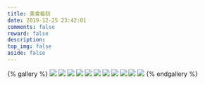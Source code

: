 ```yaml
---
title: 美食每刻
date: 2019-12-25 23:42:01
comments: false
reward: false
description: 
top_img: false
aside: false
---
```

{% gallery %}
![](https://pcsdata.baidu.com/thumbnail/8d5c30d02g3242c516fd9fc232c211b2?fid=3864381957-16051585-1088749285919102&rt=pr&sign=FDTAER-yUdy3dSFZ0SVxtzShv1zcMqd-CifzsItpgihFkylBpEvW2N62uGc%3D&expires=2h&chkv=0&chkbd=0&chkpc=&dp-logid=1082022242&dp-callid=0&time=1622304000&size=c1600_u1600&quality=100&vuk=-&ft=video)
![](https://pcsdata.baidu.com/thumbnail/b0c944064r9651fe4ecf5d0e371969df?fid=3864381957-16051585-33700507259756&rt=pr&sign=FDTAER-yUdy3dSFZ0SVxtzShv1zcMqd-MHi8QRKW%2FlCYLtAQoPDXREDjYco%3D&expires=2h&chkv=0&chkbd=0&chkpc=&dp-logid=1082022242&dp-callid=0&time=1622304000&size=c1600_u1600&quality=100&vuk=-&ft=video)
![](https://pcsdata.baidu.com/thumbnail/675da4958mef5463c6a19861400fa131?fid=3864381957-16051585-1057893436575057&rt=pr&sign=FDTAER-yUdy3dSFZ0SVxtzShv1zcMqd-2d%2Bpbc9V9mpiu5gwbtwMU1v48Pw%3D&expires=2h&chkv=0&chkbd=0&chkpc=&dp-logid=1082022242&dp-callid=0&time=1622304000&size=c1600_u1600&quality=100&vuk=-&ft=video)
![](https://pcsdata.baidu.com/thumbnail/e571c3b05ub4c0129130e2244d2bfb30?fid=3864381957-16051585-47044638559378&rt=pr&sign=FDTAER-yUdy3dSFZ0SVxtzShv1zcMqd-iB8m9SIgx8k7pGg8TM4FhVZl2Yw%3D&expires=2h&chkv=0&chkbd=0&chkpc=&dp-logid=1082022242&dp-callid=0&time=1622304000&size=c1600_u1600&quality=100&vuk=-&ft=video)
![](https://pcsdata.baidu.com/thumbnail/73580eb8egf4c5f53243ab3802d7e35c?fid=3864381957-16051585-547991922994205&rt=pr&sign=FDTAER-yUdy3dSFZ0SVxtzShv1zcMqd-eBy4J6bbdTLohu5oe%2BdNggImYpw%3D&expires=2h&chkv=0&chkbd=0&chkpc=&dp-logid=1082022242&dp-callid=0&time=1622304000&size=c1600_u1600&quality=100&vuk=-&ft=video)
![](https://pcsdata.baidu.com/thumbnail/8faa106c8hbd4d4d50ed2658a4677360?fid=3864381957-16051585-97415341516822&rt=pr&sign=FDTAER-yUdy3dSFZ0SVxtzShv1zcMqd-NjOw5lL4C0NXY9agGm5xpX4BTr0%3D&expires=2h&chkv=0&chkbd=0&chkpc=&dp-logid=1082022242&dp-callid=0&time=1622304000&size=c1600_u1600&quality=100&vuk=-&ft=video)
![](https://pcsdata.baidu.com/thumbnail/940953085m99ca9a951c196feb88bf2d?fid=3864381957-16051585-610174606889769&rt=pr&sign=FDTAER-yUdy3dSFZ0SVxtzShv1zcMqd-5mODDXKnwyHV535Xia8lrVvoTUM%3D&expires=2h&chkv=0&chkbd=0&chkpc=&dp-logid=1082022242&dp-callid=0&time=1622304000&size=c1600_u1600&quality=100&vuk=-&ft=video)
![](https://pcsdata.baidu.com/thumbnail/5b5e6c5f8p7631da14f23d67b12288b9?fid=3864381957-16051585-128790102212390&rt=pr&sign=FDTAER-yUdy3dSFZ0SVxtzShv1zcMqd-EwxbI1sTPJiMo1vLdZbnP4RpvFc%3D&expires=2h&chkv=0&chkbd=0&chkpc=&dp-logid=1082022242&dp-callid=0&time=1622304000&size=c1600_u1600&quality=100&vuk=-&ft=video)
![](https://pcsdata.baidu.com/thumbnail/c13e5131fh6017abaa77bbcdb3b969f7?fid=3864381957-16051585-132479931506751&rt=pr&sign=FDTAER-yUdy3dSFZ0SVxtzShv1zcMqd-u7zbsKPyXlCe14v%2BEbjoDzSkHis%3D&expires=2h&chkv=0&chkbd=0&chkpc=&dp-logid=1082022242&dp-callid=0&time=1622304000&size=c1600_u1600&quality=100&vuk=-&ft=video)
![](https://pcsdata.baidu.com/thumbnail/2bd7a1449nc62f41f1fb78feffc82f3d?fid=3864381957-16051585-623598801024143&rt=pr&sign=FDTAER-yUdy3dSFZ0SVxtzShv1zcMqd-DcUZLLR7E6er1C%2FUoDgrz0o7tx0%3D&expires=2h&chkv=0&chkbd=0&chkpc=&dp-logid=1082022242&dp-callid=0&time=1622304000&size=c1600_u1600&quality=100&vuk=-&ft=video)
![](https://pcsdata.baidu.com/thumbnail/a53f22ee5l0ecce2ee61f2a78d7f9550?fid=3864381957-16051585-930587453735247&rt=pr&sign=FDTAER-yUdy3dSFZ0SVxtzShv1zcMqd-%2F4GQM0hJMUe%2FowE9iILlVk%2F2vUE%3D&expires=2h&chkv=0&chkbd=0&chkpc=&dp-logid=1082022242&dp-callid=0&time=1622304000&size=c1600_u1600&quality=100&vuk=-&ft=video)
{% endgallery %}